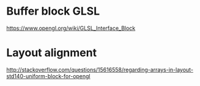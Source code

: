 # Buffer block GLSL
https://www.opengl.org/wiki/GLSL_Interface_Block

# Layout alignment
http://stackoverflow.com/questions/15616558/regarding-arrays-in-layout-std140-uniform-block-for-opengl
